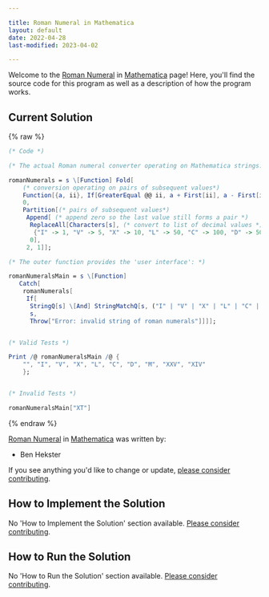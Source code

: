 ```yaml
---

title: Roman Numeral in Mathematica
layout: default
date: 2022-04-28
last-modified: 2023-04-02

---
```


Welcome to the [Roman Numeral](https://sampleprograms.io/projects/roman-numeral) in [Mathematica](https://sampleprograms.io/languages/mathematica) page! Here, you'll find the source code for this program as well as a description of how the program works.

## Current Solution

{% raw %}

```mathematica
(* Code *)

(* The actual Roman numeral converter operating on Mathematica strings: *)

romanNumerals = s \[Function] Fold[
    (* conversion operating on pairs of subsequent values*)
    Function[{a, ii}, If[GreaterEqual @@ ii, a + First[ii], a - First[ii]]],
    0,
    Partition[(* pairs of subsequent values*)
     Append[ (* append zero so the last value still forms a pair *)
      ReplaceAll[Characters[s], (* convert to list of decimal values *)
       {"I" -> 1, "V" -> 5, "X" -> 10, "L" -> 50, "C" -> 100, "D" -> 500, "M" -> 1000}],
      0],
     2, 1]];

(* The outer function provides the 'user interface': *)

romanNumeralsMain = s \[Function]
   Catch[
    romanNumerals[
     If[
      StringQ[s] \[And] StringMatchQ[s, ("I" | "V" | "X" | "L" | "C" | "D" | "M") ...],
      s,
      Throw["Error: invalid string of roman numerals"]]]];


(* Valid Tests *)

Print /@ romanNumeralsMain /@ {
    "", "I", "V", "X", "L", "C", "D", "M", "XXV", "XIV"
    };


(* Invalid Tests *)

romanNumeralsMain["XT"]
```

{% endraw %}

[Roman Numeral](https://sampleprograms.io/projects/roman-numeral) in [Mathematica](https://sampleprograms.io/languages/mathematica) was written by:

- Ben Hekster

If you see anything you'd like to change or update, [please consider contributing](https://github.com/TheRenegadeCoder/sample-programs).

## How to Implement the Solution

No 'How to Implement the Solution' section available. [Please consider contributing](https://github.com/TheRenegadeCoder/sample-programs-website).

## How to Run the Solution

No 'How to Run the Solution' section available. [Please consider contributing](https://github.com/TheRenegadeCoder/sample-programs-website).